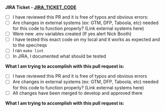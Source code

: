**JIRA Ticket - [JIRA_TICKET_CODE](https://entercomdigitalservices.atlassian.net/browse/JIRA_TICKET_CODE)**

<!-- DELETE THE SECTION THAT DOES NOT APPLY -->
<!-- PR TO DEVELOP -->
- [ ] I have reviewed this PR and it is free of typos and obvious errors: 
- [ ] Are changes in external systems (ex: GTM, DFP, Taboola, etc) needed for this code to function properly? (Link external systems here)
- [ ] Were new .env variables created (If yes alert Nick Booth)
- [ ] I have tested this exact code on my local and it works as expected and to the spec/reqs
- [ ] I ran `make lint`
- [ ] In JIRA, I documented what should be tested

**What I am trying to accomplish with this pull request is:**
<!-- END PR TO DEVELOP -->

<!-- PR TO STAGING -->
- [ ] I have reviewed this PR and it is free of typos and obvious errors
- [ ] Are changes in external systems (ex: GTM, DFP, Taboola, etc) needed for this code to function properly? (Link external systems here)
- [ ] All changes have been merged to develop and approved there

**What I am trying to accomplish with this pull request is:**
<!-- END PR TO STAGING -->
